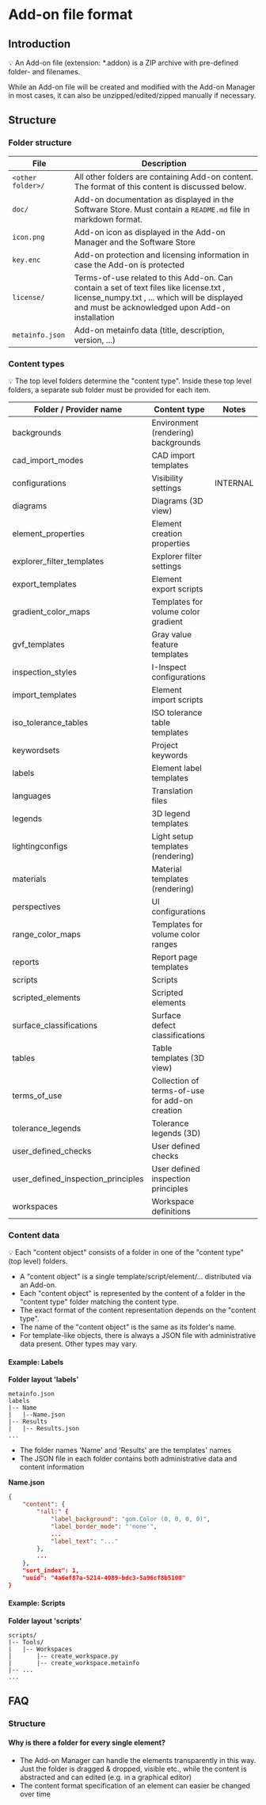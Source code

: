 # Add-on file format

## Introduction

💡 An Add-on file (extension: *.addon) is a ZIP archive with pre-defined folder- and filenames. 

While an Add-on file will be created and modified with the Add-on Manager in most cases, it can also be unzipped/edited/zipped manually if necessary.

## Structure

### Folder structure

| File              | Description                                                                                                  |
| ----------------- | ------------------------------------------------------------------------------------------------------------ |
| `<other folder>/` | All other folders are containing Add-on content. The format of this content is discussed below.              |
| `doc/`            | Add-on documentation as displayed in the Software Store. Must contain a `README.md` file in markdown format. |
| `icon.png`        | Add-on icon as displayed in the Add-on Manager and the Software Store                                        |
| `key.enc`         | Add-on protection and licensing information in case the Add-on is protected                                  |
| `license/`        | Terms-of-use related to this Add-on. Can contain a set of text files like license.txt , license_numpy.txt , ... which will be displayed and must be acknowledged upon Add-on installation                                               |
| `metainfo.json`   | Add-on metainfo data (title, description, version, ...)                                                     |

### Content types

💡 The top level folders determine the "content type". Inside these top level folders, a separate sub folder must be provided for each item.

| Folder / Provider name    | Content type                                    | Notes        |
| ------------------------- | ----------------------------------------------- | ------------ |
| backgrounds	            | Environment (rendering) backgrounds	          |              |
| cad_import_modes	        | CAD import templates	                          |              |
| configurations	        | Visibility settings	                          | INTERNAL     |
| diagrams	                | Diagrams (3D view)	                          |              |
| element_properties	    | Element creation properties	                  |              | 
| explorer_filter_templates	| Explorer filter settings	                      |              |
| export_templates	        | Element export scripts	                      |              |
| gradient_color_maps	    | Templates for volume color gradient	          |              |
| gvf_templates	            | Gray value feature templates	                  |              |
| inspection_styles	        | I-Inspect configurations	                      |              |
| import_templates	        | Element import scripts	                      |              |
| iso_tolerance_tables	    | ISO tolerance table templates	                  |              |
| keywordsets	            | Project keywords	                              |              |
| labels	                | Element label templates	                      |              |
| languages	                | Translation files	                              |              |
| legends	                | 3D legend templates	                          |              |
| lightingconfigs	        | Light setup templates (rendering)	              |              |
| materials                 | Material templates (rendering)	              |              |
| perspectives	            | UI configurations	                              |              |
| range_color_maps	        | Templates for volume color ranges	              |              |
| reports	                | Report page templates	                          |              |
| scripts	                | Scripts	                                      |              |
| scripted_elements	        | Scripted elements	                              |              |
| surface_classifications	| Surface defect classifications	              |              |
| tables	                | Table templates (3D view)	                      |              |
| terms_of_use	            | Collection of terms-of-use for add-on creation  |              |
| tolerance_legends	        | Tolerance legends (3D)	                      |              |
| user_defined_checks	    | User defined checks	                          |              |
| user_defined_inspection_principles | User defined inspection principles     |              |
| workspaces                | Workspace definitions                           |              |

### Content data

💡 Each "content object" consists of a folder in one of the "content type" (top level) folders.

* A "content object" is a single template/script/element/... distributed via an Add-on.
* Each "content object" is represented by the content of a folder in the "content type" folder matching the content type.
* The exact format of the content representation depends on the "content type".
* The name of the "content object" is the same as its folder's name.
* For template-like objects, there is always a JSON file with administrative data present. Other types may vary.

#### Example: Labels

**Folder layout 'labels'**

```
metainfo.json
labels
|-- Name
|   |--Name.json
|-- Results
|   |-- Results.json
...
```

* The folder names 'Name' and 'Results' are the templates' names
* The JSON file in each folder contains both administrative data and content information

**Name.json**

```json
{
    "content": {
        "!all:" {
            "label_background": "gom.Color (0, 0, 0, 0)",
            "label_border_mode": "'none'",
            ...
            "label_text": "..."
        },
        ...
    },
    "sort_index": 1,
    "uuid": "4a6ef87a-5214-4089-bdc3-5a96cf8b5108"
}
```

#### Example: Scripts

**Folder layout 'scripts'**
```
scripts/
|-- Tools/
|   |-- Workspaces
|       |-- create_workspace.py
|       |-- create_workspace.metainfo
|-- ...
...
```

## FAQ

### Structure

#### Why is there a folder for every single element?
* The Add-on Manager can handle the elements transparently in this way. Just the folder is dragged & dropped, visible etc., while the content is abstracted and can edited (e.g. in a graphical editor)
* The content format specification of an element can easier be changed over time
